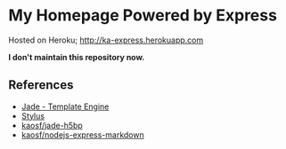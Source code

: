 # My Homepage Powered by Express

Hosted on Heroku; http://ka-express.herokuapp.com

**I don't maintain this repository now.**

## References

* [Jade - Template Engine](http://jade-lang.com/)
* [Stylus](http://learnboost.github.io/stylus/)
* [kaosf/jade-h5bp](https://github.com/kaosf/jade-h5bp)
* [kaosf/nodejs-express-markdown](https://github.com/kaosf/nodejs-express-markdown)
